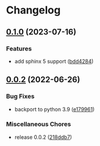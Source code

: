 # Changelog

## [0.1.0](https://github.com/artisanofcode/sphinx-artisan-theme/compare/v0.0.2...v0.1.0) (2023-07-16)


### Features

* add sphinx 5 support ([bdd4284](https://github.com/artisanofcode/sphinx-artisan-theme/commit/bdd4284b69654b7fc5c2951569b419d7aa906b16))

## [0.0.2](https://github.com/artisanofcode/sphinx-artisan-theme/compare/v0.0.1-b2...v0.0.2) (2022-06-26)


### Bug Fixes

* backport to python 3.9 ([e179961](https://github.com/artisanofcode/sphinx-artisan-theme/commit/e1799617481f387ba6eb554dbc2f172b3608bc52))


### Miscellaneous Chores

* release 0.0.2 ([218ddb7](https://github.com/artisanofcode/sphinx-artisan-theme/commit/218ddb71b8ef039b61104b9bb035d5688b1d5171))
